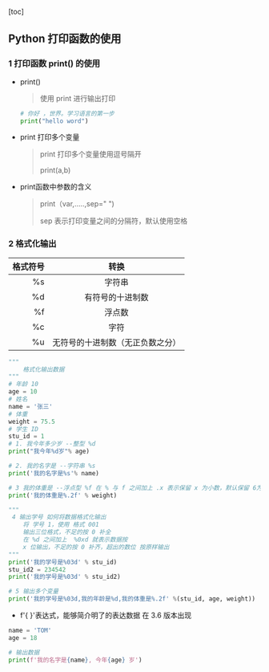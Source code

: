 [toc]

## Python 打印函数的使用

### 1  打印函数 print() 的使用

* print()
  
  > 使用 print 进行输出打印
  
    ```python
    # 你好 ，世界。学习语言的第一步
    print("hello word")
    ```

* print 打印多个变量

  > print 打印多个变量使用逗号隔开
  >
  > print(a,b)

* print函数中参数的含义

  > print（var,.....,sep=" ")
  >
  > sep 表示打印变量之间的分隔符，默认使用空格


### 2 格式化输出


格式符号|转换
--:|:--:|
%s|字符串
%d|有符号的十进制数
%f|浮点数
%c|字符
%u|无符号的十进制数（无正负数之分）


```python
"""
    格式化输出数据
"""
# 年龄 10
age = 10
# 姓名
name = '张三'
# 体重
weight = 75.5
# 学生 ID
stu_id = 1
# 1. 我今年多少岁 --整型 %d
print("我今年%d岁"% age)

# 2. 我的名字是 --字符串 %s
print('我的名字是%s'% name)

# 3 我的体重是 --浮点型 %f 在 % 与 f 之间加上 .x 表示保留 x 为小数，默认保留 6为小数
print('我的体重是%.2f' % weight)

"""
 4 输出学号 如何将数据格式化输出
    将 学号 1，使用 格式 001 
    输出三位格式，不足的按 0 补全
    在 %d 之间加上  %0xd 就表示数据按 
    x 位输出，不足的按 0 补齐，超出的数位 按原样输出
"""
print('我的学号是%03d' % stu_id)
stu_id2 = 234542
print('我的学号是%03d' % stu_id2)

# 5 输出多个变量
print('我的学号是%03d,我的年龄是%d,我的体重是%.2f' %(stu_id, age, weight))
```

* f'{ }'表达式，能够简介明了的表达数据 在 3.6 版本出现

```python
name = 'TOM'
age = 18

# 输出数据
print(f'我的名字是{name}, 今年{age} 岁')
```